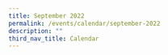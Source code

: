 ```yaml
---
title: September 2022
permalink: /events/calendar/september-2022
description: ""
third_nav_title: Calendar
---
```



